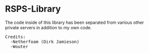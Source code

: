 # RSPS-Library
The code inside of this library has been separated from various other private servers in addition to my own code.

<pre>
Credits:
  -Netherfoam (Dirk Jamieson)
  -Wouter
</pre>
